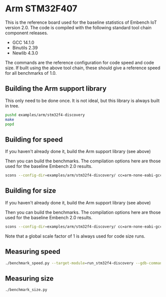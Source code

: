 # Arm STM32F407

This is the reference board used for the baseline statistics of Embench IoT version 2.0. The code is compiled with the following standard tool chain component releases.

- GCC 14.1.0
- Binutils 2.39
- Newlib 4.3.0

The commands are the reference configuration for code speed and code size.  If built using the above tool chain, these should give a reference speed for all benchmarks of 1.0.

## Building the Arm support library

This only need to be done once. It is not ideal, but this library is always built in tree.

```sh
pushd examples/arm/stm32f4-discovery
make
popd
```

## Building for speed

If you haven't already done it, build the Arm support library (see above)

Then you can build the benchmarks.  The compilation options here are those used for the baseline Embench 2.0 results.
```sh
scons --config-dir=examples/arm/stm32f4-discovery/ cc=arm-none-eabi-gcc cflags='-O2 -mcpu=cortex-m4 -mthumb'   ldflags='-O2 -Wl,--gc-sections -mthumb -mcpu=cortex-m4 -T${CONFIG_DIR}/STM32F407IGHX_FLASH.ld -L${CONFIG_DIR} -static -nostartfiles' user_libs='m startup' gsf=16
```

## Building for size

If you haven't already done it, build the Arm support library (see above)

Then you can build the benchmarks.  The compilation options here are those used for the baseline Embench 2.0 results.
```sh
scons --config-dir=examples/arm/stm32f4-discovery/ cc=arm-none-eabi-gcc cflags='-Os -mcpu=cortex-m4 -mthumb'   ldflags='-Os -Wl,--gc-sections -mthumb -mcpu=cortex-m4 -T${CONFIG_DIR}/STM32F407IGHX_FLASH.ld -L${CONFIG_DIR} -static -nostartfiles' user_libs='m startup' gsf=1
```

Note that a global scale factor of 1 is always used for code size runs.

## Measuring speed

```sh
./benchmark_speed.py --target-module=run_stm32f4-discovery --gdb-command=arm-none-eabi-gdb --cpu-mhz=16
```

## Measuring size

```sh
./benchmark_size.py
```
